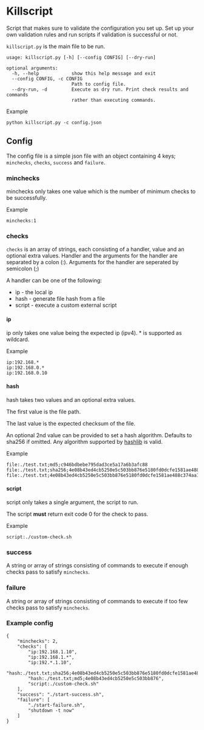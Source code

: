 # Killscript
Script that makes sure to validate the configuration you set up.
Set up your own validation rules and run scripts if validation is successful or not.

`killscript.py` is the main file to be run.

```
usage: killscript.py [-h] [--config CONFIG] [--dry-run]

optional arguments:
  -h, --help            show this help message and exit
  --config CONFIG, -c CONFIG
                        Path to config file.
  --dry-run, -d         Execute as dry run. Print check results and commands
                        rather than executing commands.
```
 
Example 
```
python killscript.py -c config.json
```

## Config
The config file is a simple json file with an object containing 4 keys; `minchecks`, `checks`, `success` and `failure`.
 
### minchecks 
minchecks only takes one value which is the number of minimum checks to be successfully.

Example
```
minchecks:1
```

### checks
`checks` is an array of strings, each consisting of a handler, value and an optional extra values.
Handler and the arguments for the handler are separated by a colon (:).
Arguments for the handler are seperated by semicolon (;)

A handler can be one of the following:
 - ip - the local ip
 - hash - generate file hash from a file
 - script - execute a custom external script

#### ip
ip only takes one value being the expected ip (ipv4). * is supported as wildcard.

Example
```
ip:192.168.*
ip:192.168.0.*
ip:192.168.0.10
```

#### hash
hash takes two values and an optional extra values.

The first value is the file path.

The last value is the expected checksum of the file.

An optional 2nd value can be provided to set a hash algorithm. Defaults to sha256 if omitted. Any algorithm supported by [hashlib](https://docs.python.org/3/library/hashlib.html#hash-algorithms) is valid.

Example
```
file:./test.txt;md5;c946bdbebe795dad3ce5a17a6b3afc88
file:./test.txt;sha256;4e08b43ed4cb5250e5c503bb876e5180fd0dcfe1581ae488c374aa1e328e0b63
file:./test.txt;4e08b43ed4cb5250e5c503bb876e5180fd0dcfe1581ae488c374aa1e328e0b63
```

#### script
script only takes a single argument, the script to run.

The script **must** return exit code 0 for the check to pass.

Example
```
script:./custom-check.sh
```

### success
A string or array of strings consisting of commands to execute if enough checks pass to satisfy `minchecks`.

### failure
A string or array of strings consisting of commands to execute if too few checks pass to satisfy `minchecks`.

### Example config
```
{
    "minchecks": 2,
    "checks": [
        "ip:192.168.1.10",
        "ip:192.168.1.*",
        "ip:192.*.1.10",
        "hash:./test.txt;sha256;4e08b43ed4cb5250e5c503bb876e5180fd0dcfe1581ae488c374aa1e328e0b63",
        "hash:./test.txt;md5;4e08b43ed4cb5250e5c503bb876",
        "script:./custom-check.sh"
    ],
    "success": "./start-success.sh",
    "failure": [
        "./start-failure.sh",
        "shutdown -t now"
    ]
}
```